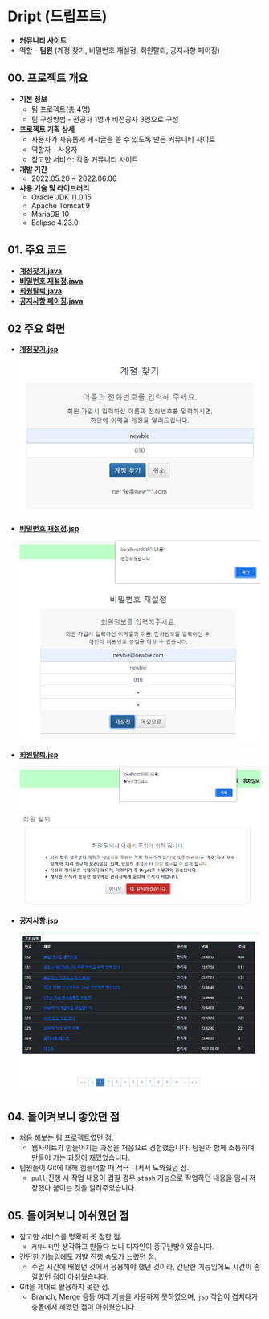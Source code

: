 # Dript (드립프트)

- **커뮤니티 사이트**
- 역할 - **팀원** (계정 찾기, 비밀번호 재설정, 회원탈퇴, 공지사항 페이징)

## 00. 프로젝트 개요

- **기본 정보**
  - 팀 프로젝트(총 4명)
  - 팀 구성방법 - 전공자 1명과 비전공자 3명으로 구성
- **프로젝트 기획 상세**
  - 사용자가 자유롭게 게시글을 쓸 수 있도록 만든 커뮤니티 사이트
  - 역할자 - 사용자
  - 참고한 서비스: 각종 커뮤니티 사이트
- **개발 기간**
  - 2022.05.20 ~ 2022.06.06
- **사용 기술 및 라이브러리**
  - Oracle JDK 11.0.15
  - Apache Tomcat 9
  - MariaDB 10
  - Eclipse 4.23.0

## 01. 주요 코드

- **[계정찾기.java](https://github.com/newbieccc/Dripft/blob/main/src/main/java/web/IdFind.java)**
- **[비밀번호 재설정.java](https://github.com/newbieccc/Dripft/blob/main/src/main/java/web/PWFind.java)**
- **[회원탈퇴.java](https://github.com/newbieccc/Dripft/blob/main/src/main/java/web/DeleteAccount.java)**
- **[공지사항 페이징.java](https://github.com/newbieccc/Dripft/blob/main/src/main/java/web/NoticeList.java)**

## 02 주요 화면

- **[계정찾기.jsp](https://github.com/newbieccc/Dripft/blob/main/src/main/webapp/idFind.jsp)**

  ![idFind](/src/main/webapp/screenshot/idFind.png)

- **[비밀번호 재설정.jsp](https://github.com/newbieccc/Dripft/blob/main/src/main/webapp/pwFind.jsp)**

  ![pwFind](/src/main/webapp/screenshot/pwFind.png)

- **[회원탈퇴.jsp](https://github.com/newbieccc/Dripft/blob/main/src/main/webapp/accountDel.jsp)**

  ![accountDel](/src/main/webapp/screenshot/accountDel.png)

- **[공지사항.jsp](https://github.com/newbieccc/Dripft/blob/main/src/main/webapp/notice.jsp)**

  ![notice](/src/main/webapp/screenshot/notice.png)
  
## 04. 돌이켜보니 좋았던 점

- 처음 해보는 팀 프로젝트였던 점.
  - 웹사이트가 만들어지는 과정을 처음으로 경험했습니다. 팀원과 함께 소통하며 만들어 가는 과정이 재밌었습니다.
- 팀원들이 Git에 대해 힘들어할 때 적극 나서서 도와줬던 점.
  - `pull` 진행 시 작업 내용이 겹칠 경우 `stash` 기능으로 작업하던 내용을 임시 저장했다 붙이는 것을 알려주었습니다.

## 05. 돌이켜보니 아쉬웠던 점

- 참고한 서비스를 명확히 못 정한 점.
  - `커뮤니티`만 생각하고 만들다 보니 디자인이 중구난방이었습니다.
- 간단한 기능임에도 개발 진행 속도가 느렸던 점.
  - 수업 시간에 배웠던 것에서 응용해야 했던 것이라, 간단한 기능임에도 시간이 좀 걸렸던 점이 아쉬웠습니다.
- Git을 제대로 활용하지 못한 점.
  - Branch, Merge 등등 여러 기능을 사용하지 못하였으며, `jsp` 작업이 겹치다가 충돌에서 헤맸던 점이 아쉬웠습니다.

